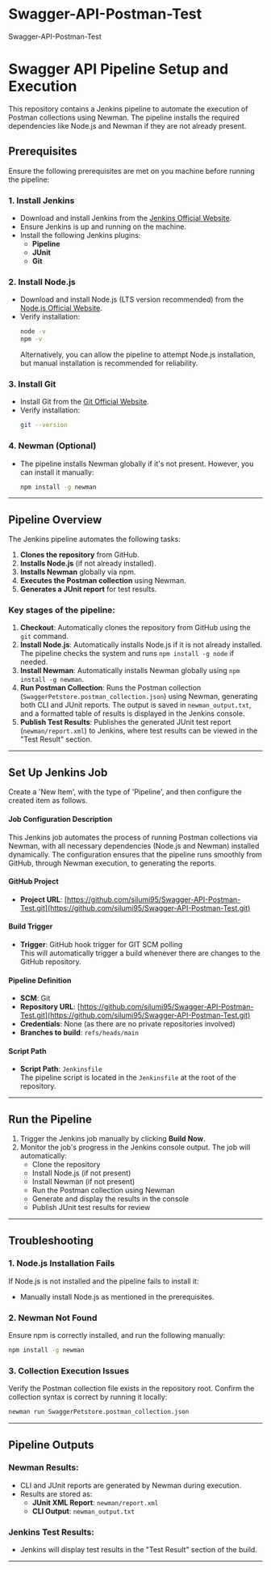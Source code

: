 # Swagger-API-Postman-Test
Swagger-API-Postman-Test

# Swagger API Pipeline Setup and Execution

This repository contains a Jenkins pipeline to automate the execution of Postman collections using Newman. The pipeline installs the required dependencies like Node.js and Newman if they are not already present.

## Prerequisites

Ensure the following prerequisites are met on you machine before running the pipeline:

### 1. Install Jenkins
- Download and install Jenkins from the [Jenkins Official Website](https://www.jenkins.io/download/).
- Ensure Jenkins is up and running on the machine.
- Install the following Jenkins plugins:
  - **Pipeline**
  - **JUnit**
  - **Git**

### 2. Install Node.js
- Download and install Node.js (LTS version recommended) from the [Node.js Official Website](https://nodejs.org/).
- Verify installation:
  ```bash
  node -v
  npm -v
  ```
  Alternatively, you can allow the pipeline to attempt Node.js installation, but manual installation is recommended for reliability.

### 3. Install Git
- Install Git from the [Git Official Website](https://git-scm.com/).
- Verify installation:
  ```bash
  git --version
  ```

### 4. Newman (Optional)
- The pipeline installs Newman globally if it's not present. However, you can install it manually:
  ```bash
  npm install -g newman
  ```

---

## Pipeline Overview

The Jenkins pipeline automates the following tasks:

1. **Clones the repository** from GitHub.
2. **Installs Node.js** (if not already installed).
3. **Installs Newman** globally via npm.
4. **Executes the Postman collection** using Newman.
5. **Generates a JUnit report** for test results.

### Key stages of the pipeline:

1. **Checkout**: Automatically clones the repository from GitHub using the `git` command.
2. **Install Node.js**: Automatically installs Node.js if it is not already installed. The pipeline checks the system and runs `npm install -g node` if needed.
3. **Install Newman**: Automatically installs Newman globally using `npm install -g newman`.
4. **Run Postman Collection**: Runs the Postman collection (`SwaggerPetstore.postman_collection.json`) using Newman, generating both CLI and JUnit reports. The output is saved in `newman_output.txt`, and a formatted table of results is displayed in the Jenkins console.
5. **Publish Test Results**: Publishes the generated JUnit test report (`newman/report.xml`) to Jenkins, where test results can be viewed in the "Test Result" section.

---

## Set Up Jenkins Job
Create a 'New Item', with the type of 'Pipeline', and then configure the created item as follows.

#### Job Configuration Description
This Jenkins job automates the process of running Postman collections via Newman, with all necessary dependencies (Node.js and Newman) installed dynamically. The configuration ensures that the pipeline runs smoothly from GitHub, through Newman execution, to generating the reports.

#### GitHub Project
- **Project URL**: [https://github.com/silumi95/Swagger-API-Postman-Test.git](https://github.com/silumi95/Swagger-API-Postman-Test.git)

#### Build Trigger
- **Trigger**: GitHub hook trigger for GIT SCM polling  
  This will automatically trigger a build whenever there are changes to the GitHub repository.

#### Pipeline Definition
- **SCM**: Git  
- **Repository URL**: [https://github.com/silumi95/Swagger-API-Postman-Test.git](https://github.com/silumi95/Swagger-API-Postman-Test.git)  
- **Credentials**: None (as there are no private repositories involved)  
- **Branches to build**: `refs/heads/main`

#### Script Path
- **Script Path**: `Jenkinsfile`  
  The pipeline script is located in the `Jenkinsfile` at the root of the repository.

---

## Run the Pipeline

1. Trigger the Jenkins job manually by clicking **Build Now**.
2. Monitor the job's progress in the Jenkins console output. The job will automatically:
   - Clone the repository
   - Install Node.js (if not present)
   - Install Newman (if not present)
   - Run the Postman collection using Newman
   - Generate and display the results in the console
   - Publish JUnit test results for review

---

## Troubleshooting

### 1. Node.js Installation Fails
If Node.js is not installed and the pipeline fails to install it:
- Manually install Node.js as mentioned in the prerequisites.

### 2. Newman Not Found
Ensure npm is correctly installed, and run the following manually:
```bash
npm install -g newman
```

### 3. Collection Execution Issues
Verify the Postman collection file exists in the repository root.
Confirm the collection syntax is correct by running it locally:
```bash
newman run SwaggerPetstore.postman_collection.json
```

---

## Pipeline Outputs

### Newman Results:
- CLI and JUnit reports are generated by Newman during execution.
- Results are stored as:
  - **JUnit XML Report**: `newman/report.xml`
  - **CLI Output**: `newman_output.txt`

### Jenkins Test Results:
- Jenkins will display test results in the "Test Result" section of the build.

---

